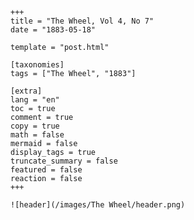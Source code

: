 
    +++
    title = "The Wheel, Vol 4, No 7"
    date = "1883-05-18"

    template = "post.html"

    [taxonomies]
    tags = ["The Wheel", "1883"]

    [extra]
    lang = "en"
    toc = true
    comment = true
    copy = true
    math = false
    mermaid = false
    display_tags = true
    truncate_summary = false
    featured = false
    reaction = false
    +++

    ![header](/images/The Wheel/header.png)

    